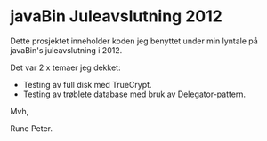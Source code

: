 # javaBin Juleavslutning 2012

Dette prosjektet inneholder koden jeg benyttet under min lyntale på javaBin's juleavslutning i 2012.

Det var 2 x temaer jeg dekket:

- Testing av full disk med TrueCrypt.
- Testing av trøblete database med bruk av Delegator-pattern.

Mvh,

Rune Peter.

